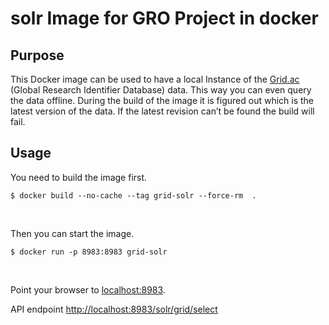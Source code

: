 solr Image for GRO Project in docker
====================================

Purpose
-------

This Docker image can be used to have a local Instance of the
[Grid.ac](https://grid.ac/) (Global Research Identifier Database) data. This way
you can even query the data offline. During the build of the image it is figured
out which is the latest version of the data. If the latest revision can’t be
found the build will fail.

Usage
-----

You need to build the image first.

~~~~~~~~~~~~~~~~~~~~~~~~~~~~~~~~~~~~~~~~~~~~~~~~~~~~~~~~~~~~~~~~~~~~~~~~~~~~~~~~
$ docker build --no-cache --tag grid-solr --force-rm  .
~~~~~~~~~~~~~~~~~~~~~~~~~~~~~~~~~~~~~~~~~~~~~~~~~~~~~~~~~~~~~~~~~~~~~~~~~~~~~~~~

 

Then you can start the image.

~~~~~~~~~~~~~~~~~~~~~~~~~~~~~~~~~~~~~~~~~~~~~~~~~~~~~~~~~~~~~~~~~~~~~~~~~~~~~~~~
$ docker run -p 8983:8983 grid-solr
~~~~~~~~~~~~~~~~~~~~~~~~~~~~~~~~~~~~~~~~~~~~~~~~~~~~~~~~~~~~~~~~~~~~~~~~~~~~~~~~

 

Point your browser to [localhost:8983](http://localhost:8983/solr/).

API endpoint <http://localhost:8983/solr/grid/select>
